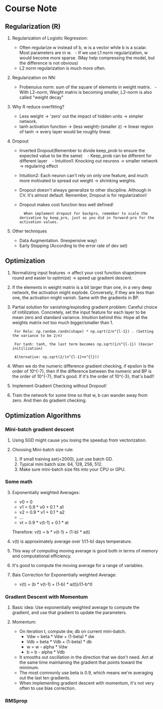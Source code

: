 # Course Note 

## Regularization (R)

1. Regularization of Logistic Regression: 
    - Often regularize w instead of b, w is a vector while b is a scalar. Most parameters are in w. 
    - If we use L1 norm regularization, w would become more sparse. (May help compressing the model, but the difference is not obvious)
    - L2 norm regularization is much more often. 

2. Regularization on NN:
    - Frobenuius norm: sum of the square of elements in weight matrix. 
    - With L2-norm, Weight matrix is becoming smaller, L2-norm is also called "weight decay"
  
3. Why R reduce overfitting?
    - Less weight -> 'zero' out the impact of hidden units -> simpler network. 
    - tanh activation function -> (less weight)-(smaller z) -> linear region of tanh -> every layer would be roughly linear. 

4. Dropout
    - Inverted Dropout(Remember to divide keep_prob to ensure the expected value to be the same)
    - Keep_prob can be different for different layer
    - Intuition1: Knocking out neurons -> smaller network -> regularing effect
    - Intuition2: Each neuron can't rely on only one feature, and much more motivated to spread out weight -> shrinking weights.
    - Dropout doesn't always generalize to other discipline. Although in CV. it's almost default. Remember, Dropout is for regularization!
    - Dropout makes cost function less well defined!
    
            When implement dropout for backpro, remember to scale the derivative by keep_pro, just as you did in forward-pro for the activation values. 
    
 5. Other techniques
    - Data Augmentation. (Inexpensive way)
    - Early Stopping (According to the error rate of dev set)
    
## Optimization

1. Normalizing input features -> affect your cost function shape(more round and easier to optimize) -> speed up gradient descent.

2. If the elements in weight matrix is a bit larger than one, in a very deep network, the activation might explode. Conversely, if they are less than one, the activation might vanish. Same with the gradients in BP. 

3. Partial solution for vanishing/exploding gradient problem: Careful choice of initilization. Concretely, set the input feature for each layer to be mean zero and standard variance. Intuition behind this: Hope all the weights matrix not too much bigger/smaller than 1. 

        For Relu: np.random.randn(shape) * np.sqrt(2/n^{l-1}) . (Setting the variance to be 2/n) 

        For tanh: tanh, the last term becomes np.sqrt(1/n^{l-1}) (Xavier initilization)
        
        Alternative: np.sqrt(2/(n^{l-1}+n^{l}))
 4. When we do the numeric difference gradient checking, if epsilon is the order of 10^{-7}, then if the difference between the numeric and BP is the order of 10^{-7}, that's good. If it's the order of 10^{-3}, that's bad!!
  
 5. Implement Gradient Checking without Dropout!
  
 6. Train the network for some time so that w, b can wander away from zero. And then do gradient checking. 
 
 ## Optimization Algorithms
 
 
 ### Mini-batch gradient descent
 1. Using SGD might cause you losing the speedup from vectorization. 
 
 2. Choosing Mini-batch size rule:
    1. If small training set(<2000), just use batch GD.
    2. Typical mini batch size: 64, 128, 256, 512.
    3. Make sure mini-batch size fits into your CPU or GPU.
 
 
 ### Some math
 3. Exponentially weighted Averages:
    - v0 = 0
    - v1 = 0.9 * v0 + 0.1 * a1
    - v2 = 0.9 * v1 + 0.1 * a2
    - ...
    - vt = 0.9 * v(t-1) + 0.1 * at
    
    Therefore: v(t) = b * v(t-1) + (1-b) * a(t)
    
 4. v(t) is approximately average over 1/(1-b) days temperature. 
 
 5. This way of computing moving average is good both in terms of memory and computational efficiency. 
 
 6. It's good to compute the moving average for a range of variables. 
 
 7. Bais Correction for Exponentially weighted Average:
    - v(t) = (b * v(t-1) + (1-b) * a(t))/(1-b^t)
    
 ### Gradient Descent with Momentum
 1. Basic idea: Use exponentially weighted average to compute the gradient, and use that gradient to update the parameters. 
 
 2. Momentum:
    - On iteration t, compute dw, db on current mini-batch. 
        - Vdw = beta * Vdw + (1-beta) * dw
        - Vdb = beta * Vdb + (1-beta) * db
        - w = w - alpha * Vdw
        - b = b - alpha * Vdb
    - It smooths out oscillation in the direction that we don't need. Ant at the same time maintaining the gradient that points toward the minimum. 
    - The most commonly use beta is 0.9, which means we're averaging out the last ten gradients. 
    - When implementing gradient descent with momentum, it's not very often to use bias correction. 
    
### RMSprop
